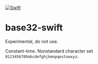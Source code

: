 [![Swift](https://github.com/nixberg/base32-swift/actions/workflows/swift.yml/badge.svg)](
https://github.com/nixberg/base32-swift/actions/workflows/swift.yml)

# base32-swift

Experimental, do not use.

Constant-time. Nonstandard character set `0123456789abcdefghjkmnpqestuwxyz`.
